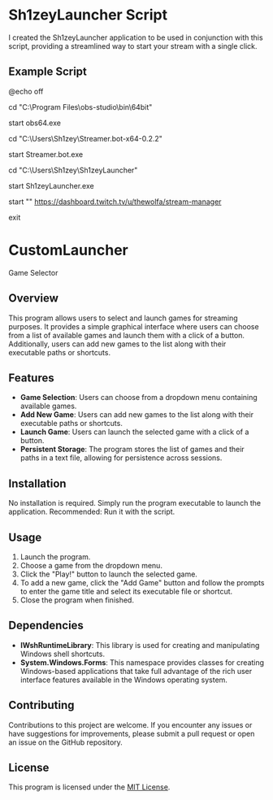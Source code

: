 # Sh1zeyLauncher Script

I created the Sh1zeyLauncher application to be used in conjunction with this script, providing a streamlined way to start your stream with a single click.

## Example Script

@echo off

cd "C:\Program Files\obs-studio\bin\64bit" 

start obs64.exe

cd "C:\Users\Sh1zey\Streamer.bot-x64-0.2.2" 

start Streamer.bot.exe

cd "C:\Users\Sh1zey\Sh1zeyLauncher" 

start Sh1zeyLauncher.exe

start "" https://dashboard.twitch.tv/u/thewolfa/stream-manager

exit


# CustomLauncher
Game Selector

## Overview

This program allows users to select and launch games for streaming purposes.
It provides a simple graphical interface where users can choose from a list of available games and launch them with a click of a button.
Additionally, users can add new games to the list along with their executable paths or shortcuts.

## Features

- **Game Selection**: Users can choose from a dropdown menu containing available games.
- **Add New Game**: Users can add new games to the list along with their executable paths or shortcuts.
- **Launch Game**: Users can launch the selected game with a click of a button.
- **Persistent Storage**: The program stores the list of games and their paths in a text file, allowing for persistence across sessions.

## Installation

No installation is required. Simply run the program executable to launch the application.
Recommended: Run it with the script.

## Usage

1. Launch the program.
2. Choose a game from the dropdown menu.
3. Click the "Play!" button to launch the selected game.
4. To add a new game, click the "Add Game" button and follow the prompts to enter the game title and select its executable file or shortcut.
5. Close the program when finished.

## Dependencies

- **IWshRuntimeLibrary**: This library is used for creating and manipulating Windows shell shortcuts.
- **System.Windows.Forms**: This namespace provides classes for creating Windows-based applications that take full advantage of the rich user interface features available in the Windows operating system.

## Contributing

Contributions to this project are welcome. If you encounter any issues or have suggestions for improvements, please submit a pull request or open an issue on the GitHub repository.

## License

This program is licensed under the [MIT License](https://opensource.org/licenses/MIT).

